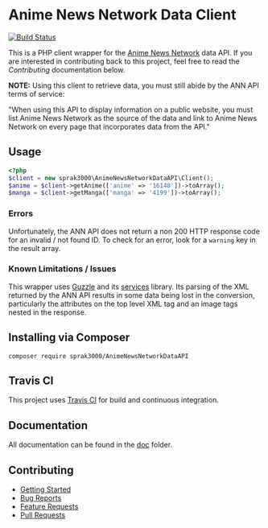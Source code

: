 Anime News Network Data Client
==============================
[![Build Status](http://travis-ci.org/sprak3000/AnimeNewsNetworkDataAPI.svg)](http://github.com/sprak3000/AnimeNewsNetworkDataAPI)

This is a PHP client wrapper for the [Anime News Network](http://www.animenewsnetwork.com/encyclopedia/api.php) data
API. If you are interested in contributing back to this project, feel free to read the *Contributing* documentation
below.

**NOTE:** 
Using this client to retrieve data, you must still abide by the ANN API terms of service:

"When using this API to display information on a public website, you must list Anime News Network as the
source of the data and link to Anime News Network on every page that incorporates data from the API."

Usage
-----
```php
<?php
$client = new sprak3000\AnimeNewsNetworkDataAPI\Client();
$anime = $client->getAnime(['anime' => '16148'])->toArray();
$manga = $client->getManga(['manga' => '4199'])->toArray();
```

### Errors

Unfortunately, the ANN API does not return a non 200 HTTP response code for an invalid / not found ID. To check for an
error, look for a `warning` key in the result array.

### Known Limitations / Issues
This wrapper uses [Guzzle](https://github.com/guzzle/guzzle) and its [services](https://github.com/guzzle/guzzle-services)
library. Its parsing of the XML returned by the ANN API results in some data being lost in the conversion, particularly
the attributes on the top level XML tag and an image tags nested in the response.

Installing via Composer
-----------------------
```
composer require sprak3000/AnimeNewsNetworkDataAPI
```

Travis CI
---------
This project uses [Travis CI](https://travis-ci.org/sprak3000/AnimeNewsNetworkDataAPI) for build and continuous integration.

Documentation
-------------
All documentation can be found in the [doc](https://github.com/sprak3000/AnimeNewsNetworkDataAPI/blob/master/doc) folder.

Contributing
------------
* [Getting Started](https://github.com/sprak3000/AnimeNewsNetworkDataAPI/blob/master/doc/CONTRIBUTING.md)
* [Bug Reports](https://github.com/sprak3000/AnimeNewsNetworkDataAPI/blob/master/doc/CONTRIBUTING.md#bug-reports)
* [Feature Requests](https://github.com/sprak3000/AnimeNewsNetworkDataAPI/blob/master/doc/CONTRIBUTING.md#feature-requests)
* [Pull Requests](https://github.com/sprak3000/AnimeNewsNetworkDataAPI/blob/master/doc/CONTRIBUTING.md#pull-requests)
